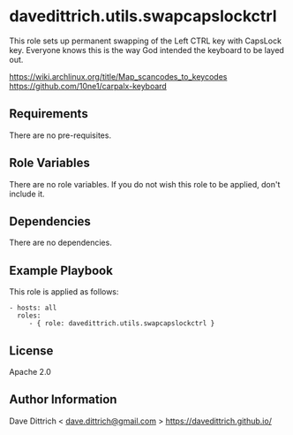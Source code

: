 davedittrich.utils.swapcapslockctrl
===================================

This role sets up permanent swapping of the Left CTRL key with CapsLock key.
Everyone knows this is the way God intended the keyboard to be layed out.

https://wiki.archlinux.org/title/Map_scancodes_to_keycodes
https://github.com/10ne1/carpalx-keyboard

Requirements
------------

There are no pre-requisites.

Role Variables
--------------

There are no role variables. If you do not wish this role to be applied, don't include it.

Dependencies
------------

There are no dependencies.

Example Playbook
----------------

This role is applied as follows:

    - hosts: all
      roles:
         - { role: davedittrich.utils.swapcapslockctrl }

License
-------

Apache 2.0

Author Information
------------------

Dave Dittrich < dave.dittrich@gmail.com >
https://davedittrich.github.io/
